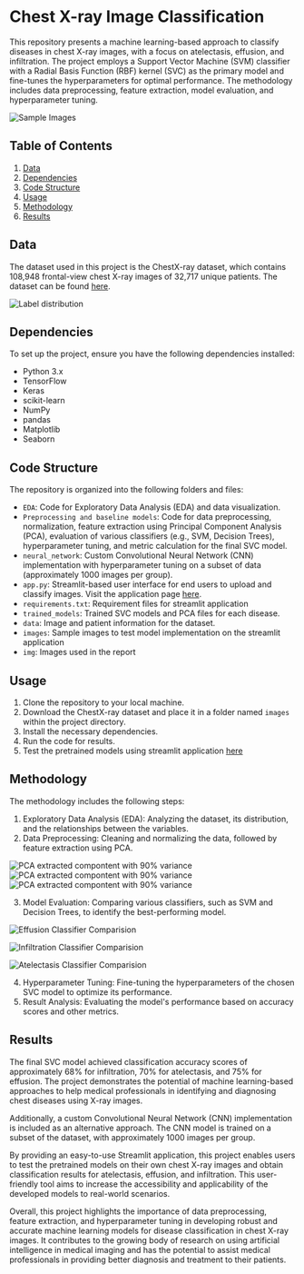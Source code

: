 # Chest X-ray Image Classification

This repository presents a machine learning-based approach to classify diseases in chest X-ray images, with a focus on atelectasis, effusion, and infiltration. The project employs a Support Vector Machine (SVM) classifier with a Radial Basis Function (RBF) kernel (SVC) as the primary model and fine-tunes the hyperparameters for optimal performance. The methodology includes data preprocessing, feature extraction, model evaluation, and hyperparameter tuning.

![Sample Images](img/sampleimages.png)

## Table of Contents

1. [Data](#data)
2. [Dependencies](#dependencies)
3. [Code Structure](#code-structure)
4. [Usage](#usage)
5. [Methodology](#Methodology)
6. [Results](#results)

## Data

The dataset used in this project is the ChestX-ray dataset, which contains 108,948 frontal-view chest X-ray images of 32,717 unique patients. The dataset can be found [here](https://www.nih.gov/news-events/news-releases/nih-clinical-center-provides-one-largest-publicly-available-chest-x-ray-datasets-scientific-community).

![Label distribution](img/disease_histogram.png)

## Dependencies

To set up the project, ensure you have the following dependencies installed:

- Python 3.x
- TensorFlow
- Keras
- scikit-learn
- NumPy
- pandas
- Matplotlib
- Seaborn

## Code Structure

The repository is organized into the following folders and files:

- `EDA`: Code for Exploratory Data Analysis (EDA) and data visualization.
- `Preprocessing and baseline models`: Code for data preprocessing, normalization, feature extraction using Principal Component Analysis (PCA), evaluation of various classifiers (e.g., SVM, Decision Trees), hyperparameter tuning, and metric calculation for the final SVC model.
- `neural_network`: Custom Convolutional Neural Network (CNN) implementation with hyperparameter tuning on a subset of data (approximately 1000 images per group).
- `app.py`: Streamlit-based user interface for end users to upload and classify images. Visit the application page [here](https://adiark-nih-chest-x-ray-image-classification-app-9g3efy.streamlit.app/).
- `requirements.txt`: Requirement files for streamlit application
- `trained_models`: Trained SVC models and PCA files for each disease.
- `data`: Image and patient information for the dataset.
- `images`: Sample images to test model implementation on the streamlit application
- `img`: Images used in the report

## Usage

1. Clone the repository to your local machine.
2. Download the ChestX-ray dataset and place it in a folder named `images` within the project directory.
3. Install the necessary dependencies.
4. Run the code for results.
5. Test the pretrained models using streamlit application [here](https://adiark-nih-chest-x-ray-image-classification-app-9g3efy.streamlit.app/) 

## Methodology

The methodology includes the following steps:

1. Exploratory Data Analysis (EDA): Analyzing the dataset, its distribution, and the relationships between the variables.
2. Data Preprocessing: Cleaning and normalizing the data, followed by feature extraction using PCA.

![PCA extracted compontent with 90% variance](img/pca.png)
![PCA extracted compontent with 90% variance](img/pca.png)
![PCA extracted compontent with 90% variance](img/pca.png)

3. Model Evaluation: Comparing various classifiers, such as SVM and Decision Trees, to identify the best-performing model.

![Effusion Classifier Comparision](img/Effusion_classifier_comparison.png)

![Infiltration Classifier Comparision](img/Infiltration_classifier_comparison.png)

![Atelectasis Classifier Comparision](img/Atelectasis_classifier_comparison.png)

4. Hyperparameter Tuning: Fine-tuning the hyperparameters of the chosen SVC model to optimize its performance.
5. Result Analysis: Evaluating the model's performance based on accuracy scores and other metrics.

## Results

The final SVC model achieved classification accuracy scores of approximately 68% for infiltration, 70% for atelectasis, and 75% for effusion. The project demonstrates the potential of machine learning-based approaches to help medical professionals in identifying and diagnosing chest diseases using X-ray images.



Additionally, a custom Convolutional Neural Network (CNN) implementation is included as an alternative approach. The CNN model is trained on a subset of the dataset, with approximately 1000 images per group.

By providing an easy-to-use Streamlit application, this project enables users to test the pretrained models on their own chest X-ray images and obtain classification results for atelectasis, effusion, and infiltration. This user-friendly tool aims to increase the accessibility and applicability of the developed models to real-world scenarios.

Overall, this project highlights the importance of data preprocessing, feature extraction, and hyperparameter tuning in developing robust and accurate machine learning models for disease classification in chest X-ray images. It contributes to the growing body of research on using artificial intelligence in medical imaging and has the potential to assist medical professionals in providing better diagnosis and treatment to their patients.

